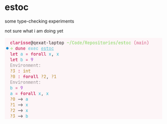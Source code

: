 # estoc

some type-checking experiments

not sure what i am doing yet

![screenshot of dune exec estoc in a terminal](./assets/images/screenshot.png)
